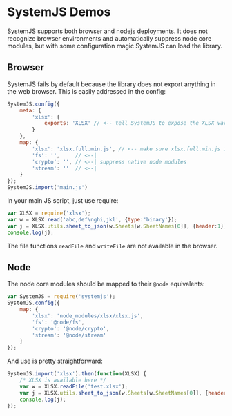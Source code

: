 # SystemJS Demos

SystemJS supports both browser and nodejs deployments.  It does not recognize
browser environments and automatically suppress node core modules, but with some
configuration magic SystemJS can load the library.

## Browser

SystemJS fails by default because the library does not export anything in the
web browser.  This is easily addressed in the config:

```js
SystemJS.config({
	meta: {
		'xlsx': {
			exports: 'XLSX' // <-- tell SystemJS to expose the XLSX variable
		}
	},
	map: {
		'xlsx': 'xlsx.full.min.js', // <-- make sure xlsx.full.min.js is in same dir
		'fs': '',     // <--|
		'crypto': '', // <--| suppress native node modules
		'stream': ''  // <--|
	}
});
SystemJS.import('main.js')
```

In your main JS script, just use require:

```js
var XLSX = require('xlsx');
var w = XLSX.read('abc,def\nghi,jkl', {type:'binary'});
var j = XLSX.utils.sheet_to_json(w.Sheets[w.SheetNames[0]], {header:1});
console.log(j);
```

The file functions `readFile` and `writeFile` are not available in the browser.

## Node

The node core modules should be mapped to their `@node` equivalents:

```js
var SystemJS = require('systemjs');
SystemJS.config({
	map: {
		'xlsx': 'node_modules/xlsx/xlsx.js',
		'fs': '@node/fs',
		'crypto': '@node/crypto',
		'stream': '@node/stream'
	}
});
```

And use is pretty straightforward:

```js
SystemJS.import('xlsx').then(function(XLSX) {
	/* XLSX is available here */
	var w = XLSX.readFile('test.xlsx');
	var j = XLSX.utils.sheet_to_json(w.Sheets[w.SheetNames[0]], {header:1});
	console.log(j);
});
```

